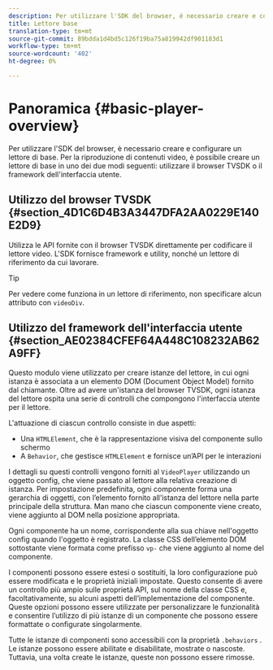 ```yaml
---
description: Per utilizzare l'SDK del browser, è necessario creare e configurare un lettore di base. Per la riproduzione di contenuti video, è possibile creare un lettore di base in due modi utilizzando il browser TVSDK o il framework dell'interfaccia utente.
title: Lettore base
translation-type: tm+mt
source-git-commit: 89bdda1d4bd5c126f19ba75a819942df901183d1
workflow-type: tm+mt
source-wordcount: '402'
ht-degree: 0%

---
```



# Panoramica {#basic-player-overview}

Per utilizzare l&#39;SDK del browser, è necessario creare e configurare un lettore di base. Per la riproduzione di contenuti video, è possibile creare un lettore di base in uno dei due modi seguenti: utilizzare il browser TVSDK o il framework dell&#39;interfaccia utente.

## Utilizzo del browser TVSDK {#section_4D1C6D4B3A3447DFA2AA0229E140E2D9}

Utilizza le API fornite con il browser TVSDK direttamente per codificare il lettore video. L&#39;SDK fornisce framework e utility, nonché un lettore di riferimento da cui lavorare.

>[!TIP]
>
>Per vedere come funziona in un lettore di riferimento, non specificare alcun attributo con `videoDiv`.

## Utilizzo del framework dell&#39;interfaccia utente {#section_AE02384CFEF64A448C108232AB62A9FF}

Questo modulo viene utilizzato per creare istanze del lettore, in cui ogni istanza è associata a un elemento DOM (Document Object Model) fornito dal chiamante. Oltre ad avere un&#39;istanza del browser TVSDK, ogni istanza del lettore ospita una serie di controlli che compongono l&#39;interfaccia utente per il lettore.

L&#39;attuazione di ciascun controllo consiste in due aspetti:

* Una `HTMLElement`, che è la rappresentazione visiva del componente sullo schermo
* A `Behavior`, che gestisce `HTMLElement` e fornisce un’API per le interazioni

I dettagli su questi controlli vengono forniti al `VideoPlayer` utilizzando un oggetto config, che viene passato al lettore alla relativa creazione di istanza. Per impostazione predefinita, ogni componente forma una gerarchia di oggetti, con l’elemento fornito all’istanza del lettore nella parte principale della struttura. Man mano che ciascun componente viene creato, viene aggiunto al DOM nella posizione appropriata.

Ogni componente ha un nome, corrispondente alla sua chiave nell&#39;oggetto config quando l&#39;oggetto è registrato. La classe CSS dell’elemento DOM sottostante viene formata come prefisso `vp-` che viene aggiunto al nome del componente.

I componenti possono essere estesi o sostituiti, la loro configurazione può essere modificata e le proprietà iniziali impostate. Questo consente di avere un controllo più ampio sulle proprietà API, sul nome della classe CSS e, facoltativamente, su alcuni aspetti dell’implementazione del componente. Queste opzioni possono essere utilizzate per personalizzare le funzionalità e consentire l’utilizzo di più istanze di un componente che possono essere formattate o configurate singolarmente.

Tutte le istanze di componenti sono accessibili con la proprietà `.behaviors` . Le istanze possono essere abilitate e disabilitate, mostrate o nascoste. Tuttavia, una volta create le istanze, queste non possono essere rimosse.
